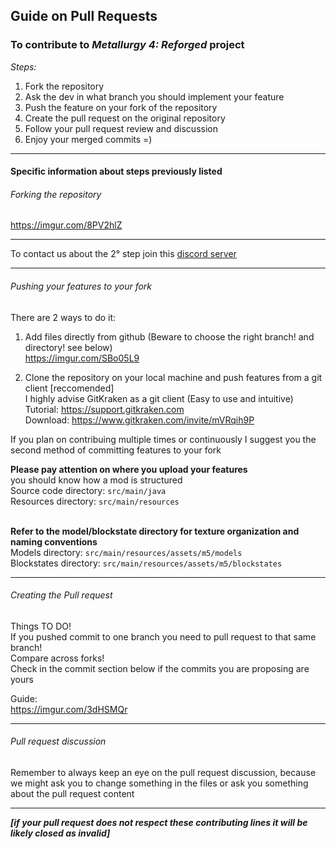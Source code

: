 ## Guide on Pull Requests

### To contribute to *Metallurgy 4: Reforged* project

*Steps:*
1. Fork the repository
2. Ask the dev in what branch you should implement your feature
3. Push the feature on your fork of the repository
4. Create the pull request on the original repository
5. Follow your pull request review and discussion
6. Enjoy your merged commits =)

---

#### Specific information about steps previously listed


###### Forking the repository
https://imgur.com/8PV2hlZ

---
To contact us about the 2° step join this [discord server](https://discord.gg/yDumVrs)

---
###### Pushing your features to your fork
There are 2 ways to do it:

1. Add files directly from github (Beware to choose the right branch! and directory! see below)<br>
https://imgur.com/SBo05L9

2. Clone the repository on your local machine and push features from a git client [reccomended]<br>
I highly advise GitKraken as a git client (Easy to use and intuitive)<br>
Tutorial: https://support.gitkraken.com<br>
Download: https://www.gitkraken.com/invite/mVRqih9P

If you plan on contribuing multiple times or continuously I suggest you the second method of committing features to your fork

**Please pay attention on where you upload your features** <br>
you should know how a mod is structured<br>
Source code directory: `src/main/java`<br>
Resources directory: `src/main/resources`<br><br>

**Refer to the model/blockstate directory for texture organization and naming conventions** <br>
Models directory: `src/main/resources/assets/m5/models` <br>
Blockstates directory: `src/main/resources/assets/m5/blockstates` <br>

---
###### Creating the Pull request
Things TO DO!<br>
If you pushed commit to one branch you need to pull request to that same branch!<br>
Compare across forks!<br>
Check in the commit section below if the commits you are proposing are yours

Guide: <br>
https://imgur.com/3dHSMQr

---
###### Pull request discussion
Remember to always keep an eye on the pull request discussion, because we might ask you to change something in the files or ask you something about the pull request content

---
***[if your pull request does not respect these contributing lines it will be likely closed as invalid]***
